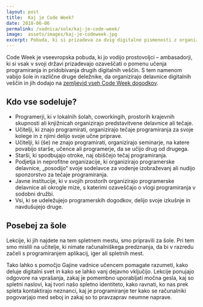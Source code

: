 ```yaml
---
layout: post
title:  Kaj je Code Week?
date: 2018-06-06
permalink: /vadnica/sole/kaj-je-code-week/
image:  assets/images/kaj-je-codeweek.jpg
excerpt: Pobuda, ki si prizadeva za dvig digitalne pismenosti z organizacijo izobraževalnih dogodkov.
---
```


Code Week je vseevropska pobuda, ki jo vodijo prostovoljci – ambasadorji, ki si vsak v svoji državi prizadevajo ozaveščati o pomenu učenja programiranja in pridobivanja drugih digitalnih veščin. S tem namenom vabijo šole in različne druge deležnike, da organizirajo delavnice digitalnih veščin in jih dodajo na <a href="http://events.codeweek.eu/" target="blank">zemljevid vseh Code Week dogodkov</a>.

## Kdo vse sodeluje?
* Programerji, ki v lokalnih šolah, coworkingih, prostorih krajevnih skupnosti ali knjižnicah organizirajo predstavitvene delavnice ali tečaje.
* Učitelji, ki znajo programirati, organizirajo tečaje programiranja za svoje kolege in z njimi delijo svoje učne priprave.
* Učitelji, ki (še) ne znajo programirati, organizirajo seminarje, na katere povabijo starše, učence ali programerje, da se učijo drug od drugega.
* Starši, ki spodbujajo otroke, naj obiščejo tečaj programiranja.
* Podjetja in neprofitne organizacije, ki organizirajo programerske delavnice, „posodijo“ svoje sodelavce za vodenje izobraževanj ali nudijo sponzorstvo za tečaje programiranja.
* Javne institucije, ki v svojih prostorih organizirajo programerske delavnice ali okrogle mize, s katerimi ozaveščajo o vlogi programiranja v sodobni družbi.
* Vsi, ki se udeležujejo programerskih dogodkov, delijo svoje izkušnje in navdušujejo druge.

## Posebej za šole
Lekcije, ki jih najdete na tem spletnem mestu, smo pripravili za šole. Pri tem smo mislili na učitelje, ki nimate računalniškega predznanja, da bi v razredu začeli s programiranjem aplikacij, iger ali spletnih mest. 

Tako lahko s pomočjo Gajine vadnice učencem pomagate razumeti, kako deluje digitalni svet in kako se lahko vanj dejavno vključijo. Lekcije ponujajo odgovore na vprašanja, zakaj je pomembno uporabljati močna gesla, kaj so spletni naslovi, kaj tvori našo spletno identiteto, kako ravnati, ko nas prek spleta kontaktirajo neznanci, kaj je programiranje ter kako se računalniki pogovarjajo med seboj in zakaj so to pravzaprav neumne naprave.



